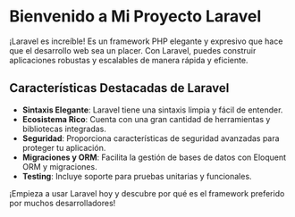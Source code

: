 
# Bienvenido a Mi Proyecto Laravel

¡Laravel es increíble! Es un framework PHP elegante y expresivo que hace que el desarrollo web sea un placer. Con Laravel, puedes construir aplicaciones robustas y escalables de manera rápida y eficiente.

## Características Destacadas de Laravel

- **Sintaxis Elegante**: Laravel tiene una sintaxis limpia y fácil de entender.
- **Ecosistema Rico**: Cuenta con una gran cantidad de herramientas y bibliotecas integradas.
- **Seguridad**: Proporciona características de seguridad avanzadas para proteger tu aplicación.
- **Migraciones y ORM**: Facilita la gestión de bases de datos con Eloquent ORM y migraciones.
- **Testing**: Incluye soporte para pruebas unitarias y funcionales.

¡Empieza a usar Laravel hoy y descubre por qué es el framework preferido por muchos desarrolladores!